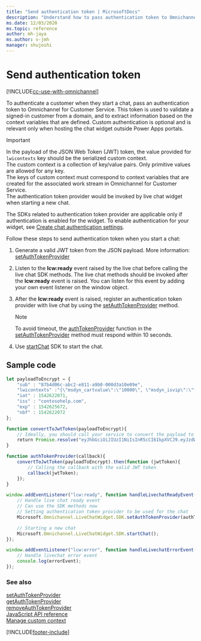 ```yaml
---
title: "Send authentication token | MicrosoftDocs"
description: "Understand how to pass authentication token to Omnichannel for Customer Service. Also included is a code snippet to send an authentication token to start a chat."
ms.date: 12/03/2020
ms.topic: reference
author: mh-jaya
ms.author: v-jmh
manager: shujoshi
---
```

# Send authentication token

[!INCLUDE[cc-use-with-omnichannel](../includes/cc-use-with-omnichannel.md)]

To authenticate a customer when they start a chat, pass an authentication token to Omnichannel for Customer Service. This token is used to validate a signed-in customer from a domain, and to extract information based on the context variables that are defined. Custom authentication is optional and is relevant only when hosting the chat widget outside Power Apps portals.

> [!IMPORTANT]
> In the payload of the JSON Web Token (JWT) token, the value provided for `lwicontexts` key should be the serialized custom context.<br />
> The custom context is a collection of key/value pairs. Only primitive values are allowed for any key.<br />
> The keys of custom context must correspond to context variables that are created for the associated work stream in Omnichannel for Customer Service.<br />
> The authentication token provider would be invoked by live chat widget when starting a new chat.

The SDKs related to authentication token provider are applicable only if authentication is enabled for the widget. To enable authentication for your widget, see [Create chat authentication settings](create-chat-auth-settings.md).

Follow these steps to send authentication token when you start a chat:

1. Generate a valid JWT token from the JSON payload. More information: [setAuthTokenProvider](developer/reference/methods/setAuthTokenProvider.md)

2. Listen to the **lcw:ready** event raised by the live chat before calling the live chat SDK methods. The live chat methods should be invoked after the **lcw:ready** event is raised. You can listen for this event by adding your own event listener on the window object.

3. After the **lcw:ready** event is raised, register an authentication token provider with live chat by using the [setAuthTokenProvider](developer/reference/methods/setAuthTokenProvider.md) method.
    > [!NOTE]
    > 
    > To avoid timeout, the [authTokenProvider](developer/reference/methods/setAuthTokenProvider.md#parameters) function in the [setAuthTokenProvider](developer/reference/methods/setAuthTokenProvider.md) method must respond within 10 seconds.

4. Use [startChat](developer/reference/methods/startChat.md) SDK to start the chat.

## Sample code

```JavaScript
let payloadToEncrypt = {
    "sub" : "87b4d06c-abc2-e811-a9b0-000d3a10e09e",
    "lwicontexts" :"{\"msdyn_cartvalue\":\"10000\", \"msdyn_isvip\":\"false\"}",
    "iat" : 1542622071,
    "iss" : "contosohelp.com",
    "exp" : 1542625672,
    "nbf" : 1542622072
};

function convertToJwtToken(payloadToEncrypt){
    // Ideally, you should call your service to convert the payload to a valid JWT token
    return Promise.resolve("eyJhbGciOiJIUzI1NiIsInR5cCI6IkpXVCJ9.eyJzdWIiOiI4N2I0ZDA2Yy1hYmMyLWU4MTEtYTliMC0wMDBkM2ExMGUwOWUiLCJsd2ljb250ZXh0cyI6IntcIm1zZHluX2NhcnR2YWx1ZVwiOlwiMTAwMDBcIiwgXCJtc2R5bl9pc3ZpcFwiOlwiZmFsc2VcIn0iLCJpYXQiOjE1NDI2MjIwNzEsImlzcyI6ImNvbnRvc29oZWxwLmNvbSIsImV4cCI6MTU0MjYyNTY3MiwibmJmIjoxNTQyNjIyMDcyfQ.r37z1M5rMyRYMOJ-rhyTRYFOgvl9N7KvTMueSFPkiuM");
}

function authTokenProvider(callback){
    convertToJwtToken(payloadToEncrypt).then(function (jwtToken){
        // Calling the callback with the valid JWT token
        callback(jwtToken);
    });
}

window.addEventListener("lcw:ready", function handleLivechatReadyEvent(){
    // Handle live chat ready event
    // Can use the SDK methods now
    // Setting authentication token provider to be used for the chat
    Microsoft.Omnichannel.LiveChatWidget.SDK.setAuthTokenProvider(authTokenProvider);

    // Starting a new chat
    Microsoft.Omnichannel.LiveChatWidget.SDK.startChat();
});

window.addEventListener("lcw:error", function handleLivechatErrorEvent(errorEvent){
    // Handle livechat error event
    console.log(errorEvent);
});
```


### See also

[setAuthTokenProvider](developer/reference/methods/setAuthTokenProvider.md)<br />
[getAuthTokenProvider](developer/reference/methods/getAuthTokenProvider.md)<br />
[removeAuthTokenProvider](developer/reference/methods/removeAuthTokenProvider.md)<br />
[JavaScript API reference](developer/omnichannel-reference.md)<br />
[Manage custom context](send-context-starting-chat.md)


[!INCLUDE[footer-include](../includes/footer-banner.md)]
